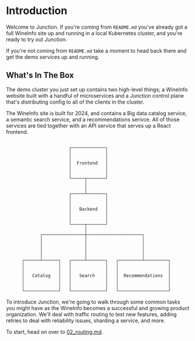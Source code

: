 # Introduction

Welcome to Junction. If you're coming from `README.md` you've already got a full
WineInfo site up and running in a local Kubernetes cluster, and you're ready to
try out Junction.

If you're not coming from `README.md` take a moment to head back there and get
the demo services up and running.

## What's In The Box

The demo cluster you just set up contains two high-level things; a WineInfo
website built with a handful of microservices and a Junction control plane
that's distributing config to all of the clients in the cluster.

The WineInfo site is built for 2024, and contains a Big data catalog service,
a semantic search service, and a recommendations serivce. All of those services
are tied together with an API service that serves up a React frontend.

```text

                        ┌─────────────┐
                        │             │
                        │             │
                        │  Frontend   │
                        │             │
                        │             │
                        └─────┬───────┘
                              │
                              │
                        ┌─────┴───────┐
                        │             │
                        │             │
                        │   Backend   │
                        │             │
                        │             │
                        └─────┬───────┘
                              │
             ┌────────────────┼─────────────────────┐
             │                │                     │
             │                │                     │
             │                │                     │
             │                │                     │
      ┌──────┴──────┐   ┌─────┴───────┐   ┌─────────┴─────────┐
      │             │   │             │   │                   │
      │             │   │             │   │                   │
      │   Catalog   │   │   Search    │   │  Recommendations  │
      │             │   │             │   │                   │
      │             │   │             │   │                   │
      └─────────────┘   └─────────────┘   └───────────────────┘
```

To introduce Junction, we're going to walk through some common tasks you might
have as the WineInfo becomes a successful and growing product organization.
We'll deal with traffic routing to test new features, adding retries to deal
with reliability issues, sharding a service, and more.

To start, head on over to [02_routing.md](02_routing.md).
